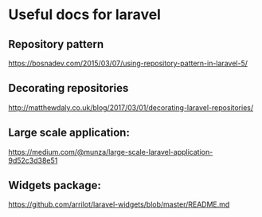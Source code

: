 # Useful docs for laravel

## Repository pattern
https://bosnadev.com/2015/03/07/using-repository-pattern-in-laravel-5/

## Decorating repositories
http://matthewdaly.co.uk/blog/2017/03/01/decorating-laravel-repositories/

## Large scale application: 
https://medium.com/@munza/large-scale-laravel-application-9d52c3d38e51

## Widgets package:
https://github.com/arrilot/laravel-widgets/blob/master/README.md
